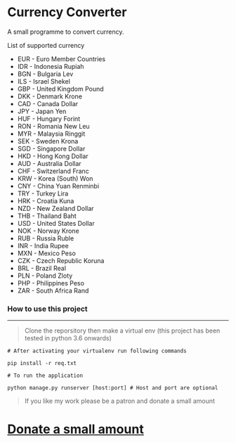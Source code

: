 <!-- Read ME file for Curr Converter -->

# Currency Converter

A small programme to convert currency.

List of supported currency

- EUR - Euro Member Countries
- IDR - Indonesia Rupiah
- BGN - Bulgaria Lev
- ILS - Israel Shekel
- GBP - United Kingdom Pound
- DKK - Denmark Krone
- CAD - Canada Dollar
- JPY - Japan Yen
- HUF - Hungary Forint
- RON - Romania New Leu
- MYR - Malaysia Ringgit
- SEK - Sweden Krona
- SGD - Singapore Dollar
- HKD - Hong Kong Dollar
- AUD - Australia Dollar
- CHF - Switzerland Franc
- KRW - Korea (South) Won
- CNY - China Yuan Renminbi
- TRY - Turkey Lira
- HRK - Croatia Kuna
- NZD - New Zealand Dollar
- THB - Thailand Baht
- USD - United States Dollar
- NOK - Norway Krone
- RUB - Russia Ruble
- INR - India Rupee
- MXN - Mexico Peso
- CZK - Czech Republic Koruna
- BRL - Brazil Real
- PLN - Poland Zloty
- PHP - Philippines Peso
- ZAR - South Africa Rand

### How to use this project

---

> Clone the reporsitory then make a virtual env (this project has been tested in python 3.6 onwards)

```
# After activating your virtualenv run following commands

pip install -r req.txt

# To run the application

python manage.py runserver [host:port] # Host and port are optional

```

> If you like my work please be a patron and donate a small amount

# [Donate a small amount](https://rzp.io/l/OdoSAr4)
